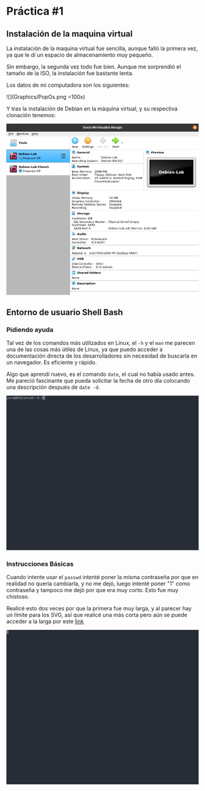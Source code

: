 #   Práctica #1
##   Instalación de la maquina virtual
La instalación de la maquina virtual fue sencilla, aunque falló la primera vez, ya que le dí un espacio de almacenamiento muy pequeño.

Sin embargo, la segunda vez todo fue bien. Aunque me sorprendió el tamaño de la ISO, la instalación fue bastante lenta.

Los datos de mi computadora son los siguientes:

![](Graphics/PopOs.png =100x)

Y tras la instalación de Debian en la máquina virtual, y su respectiva clonación tenemos:

![](Graphics/VM.png)

##  Entorno de usuario Shell Bash

### Pidiendo ayuda

Tal vez de los comandos más utilizados en Linux, el `-h` y el `man` me parecen una de las cosas más útiles de Linux, ya que puedo acceder a documentación directa de los desarrolladores sin necesidad de buscarla en un navegador. Es eficiente y rápido.

Algo que aprendí nuevo, es el comando `date`, el cual no había usado antes. Me pareció fascinante que pueda solicitar la fecha de otro día colocando una descripción después de `date -d`.

[![](Graphics/ayuda.svg)](https://asciinema.org/a/391084)

### Instrucciones Básicas

Cuando intente usar el `passwd` intenté poner la misma contraseña por que en realidad no quería cambiarla, y no me dejó, luego intenté poner "1" como contraseña y tampoco me dejó por que era muy corto. Esto fue muy chistoso.

Realicé esto dos veces por que la primera fue muy larga, y al parecer hay un límite para los SVG, así que realicé una más corta pero aún se puede acceder a la larga por este [link](https://asciinema.org/a/391086)

[![](Graphics/InsBas.svg)](https://asciinema.org/a/391087)

